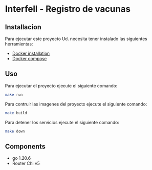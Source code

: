 # Interfell - Registro de vacunas 

## Installacion
Para ejecutar este proyecto Ud. necesita tener instalado las siguientes herramientas:
- [Docker installation](https://www.docker.com/)
- [Docker compose](https://docs.docker.com/compose/install/)

## Uso
Para ejecutar el proyecto ejecute el siguiente comando:
```bash
make run
```
Para contruir las imagenes del proyecto ejecute el siguiente comando:

```bash
make build
```

Para detener los servicios ejecute el siguiente comando:

```bash
make down
```
## Components

- go 1.20.6
- Router Chi v5